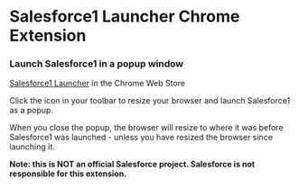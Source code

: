 Salesforce1 Launcher Chrome Extension
====================

### Launch Salesforce1 in a popup window

[Salesforce1 Launcher](https://chrome.google.com/webstore/detail/salesforce1-launcher/kpcidnaepmjpicidmbjofolkmgliinie?hl=en-US&utm_source=chrome-ntp-launcher) in the Chrome Web Store

Click the icon in your toolbar to resize your browser and launch Salesforce1 as a popup. 

When you close the popup, the browser will resize to where it was before Salesforce1 was launched - unless you have resized the browser since launching it.

**Note: this is NOT an official Salesforce project. Salesforce is not responsible for this extension.**
